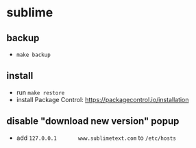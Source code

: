 # sublime
## backup
* `make backup`

## install
* run `make restore`
* install Package Control: https://packagecontrol.io/installation

## disable "download new version" popup
* add `127.0.0.1       www.sublimetext.com` to `/etc/hosts`
